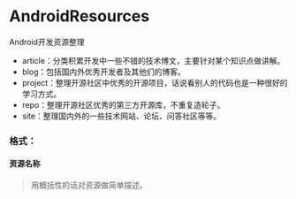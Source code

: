 # AndroidResources
Android开发资源整理
* article：分类积累开发中一些不错的技术博文，主要针对某个知识点做讲解。
* blog：包括国内外优秀开发者及其他们的博客。
* project：整理开源社区中优秀的开源项目，话说看别人的代码也是一种很好的学习方式。
* repo：整理开源社区优秀的第三方开源库，不重复造轮子。
* site：整理国内外的一些技术网站、论坛、问答社区等等。

### 格式：
#### 资源名称
> 用概括性的话对资源做简单描述。
